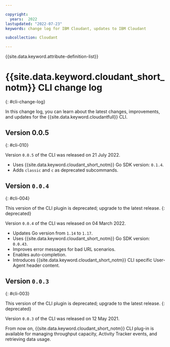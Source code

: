```yaml
---

copyright:
  years:  2022
lastupdated: "2022-07-23"
keywords: change log for IBM Cloudant, updates to IBM Cloudant

subcollection: Cloudant

---
```


{{site.data.keyword.attribute-definition-list}}

# {{site.data.keyword.cloudant_short_notm}} CLI change log
{: #cli-change-log}

In this change log, you can learn about the latest changes, improvements, and updates for the {{site.data.keyword.cloudantfull}} CLI. 

## Version 0.0.5
{: #cli-010}

Version `0.0.5` of the CLI was released on 21 July 2022. 

- Uses {{site.data.keyword.cloudant_short_notm}} Go SDK version: `0.1.4`.
- Adds `classic` and `c` as deprecated subcommands.

## Version `0.0.4`
{: #cli-004}

This version of the CLI plugin is deprecated; upgrade to the latest release.
{: deprecated}

Version `0.0.4` of the CLI was released on 04 March 2022.

- Updates Go version from `1.14` to `1.17`.
- Uses {{site.data.keyword.cloudant_short_notm}} Go SDK version: `0.0.43`.
- Improves error messages for bad URL scenarios.
- Enables auto-completion.
- Introduces {{site.data.keyword.cloudant_short_notm}} CLI specific User-Agent header content.

## Version `0.0.3`
{: #cli-003}

This version of the CLI plugin is deprecated; upgrade to the latest release.
{: deprecated}

Version `0.0.3` of the CLI was released on 12 May 2021.

From now on, {{site.data.keyword.cloudant_short_notm}} CLI plug-in is available for managing throughput capacity, Activity Tracker events, and retrieving data usage.



